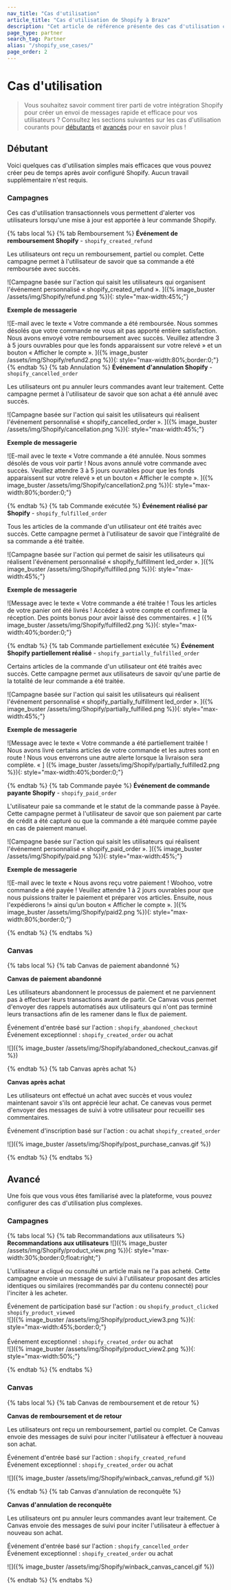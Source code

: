 ```yaml
---
nav_title: "Cas d'utilisation"
article_title: "Cas d'utilisation de Shopify à Braze"
description: "Cet article de référence présente des cas d'utilisation courants de Shopify pour débutants et avancés."
page_type: partner
search_tag: Partner
alias: "/shopify_use_cases/"
page_order: 2
---
```


# Cas d'utilisation

> Vous souhaitez savoir comment tirer parti de votre intégration Shopify pour créer un envoi de messages rapide et efficace pour vos utilisateurs ? Consultez les sections suivantes sur les cas d'utilisation courants pour [débutants](#beginner) et [avancés](#advanced) pour en savoir plus !

## Débutant

Voici quelques cas d'utilisation simples mais efficaces que vous pouvez créer peu de temps après avoir configuré Shopify. Aucun travail supplémentaire n'est requis. 

### Campagnes

Ces cas d'utilisation transactionnels vous permettent d'alerter vos utilisateurs lorsqu'une mise à jour est apportée à leur commande Shopify.

{% tabs local %}
{% tab Remboursement %}
**Événement de remboursement Shopify** - `shopify_created_refund`

Les utilisateurs ont reçu un remboursement, partiel ou complet. Cette campagne permet à l'utilisateur de savoir que sa commande a été remboursée avec succès.

![Campagne basée sur l'action qui saisit les utilisateurs qui organisent l'événement personnalisé « shopify_created_refund ». ]({% image_buster /assets/img/Shopify/refund.png %}){: style="max-width:45%;"}

**Exemple de messagerie**

![E-mail avec le texte « Votre commande a été remboursée. Nous sommes désolés que votre commande ne vous ait pas apporté entière satisfaction. Nous avons envoyé votre remboursement avec succès. Veuillez attendre 3 à 5 jours ouvrables pour que les fonds apparaissent sur votre relevé » et un bouton « Afficher le compte ». ]({% image_buster /assets/img/Shopify/refund2.png %}){: style="max-width:80%;border:0;"}
{% endtab %}
{% tab Annulation %}
**Événement d'annulation Shopify** - `shopify_cancelled_order`

Les utilisateurs ont pu annuler leurs commandes avant leur traitement. Cette campagne permet à l'utilisateur de savoir que son achat a été annulé avec succès. 

![Campagne basée sur l'action qui saisit les utilisateurs qui réalisent l'événement personnalisé « shopify_cancelled_order ». ]({% image_buster /assets/img/Shopify/cancellation.png %}){: style="max-width:45%;"}

**Exemple de messagerie**

![E-mail avec le texte « Votre commande a été annulée. Nous sommes désolés de vous voir partir ! Nous avons annulé votre commande avec succès. Veuillez attendre 3 à 5 jours ouvrables pour que les fonds apparaissent sur votre relevé » et un bouton « Afficher le compte ». ]({% image_buster /assets/img/Shopify/cancellation2.png %}){: style="max-width:80%;border:0;"}

{% endtab %}
{% tab Commande exécutée %}
**Événement réalisé par Shopify** - `shopify_fulfilled_order`

Tous les articles de la commande d'un utilisateur ont été traités avec succès. Cette campagne permet à l'utilisateur de savoir que l'intégralité de sa commande a été traitée.

![Campagne basée sur l'action qui permet de saisir les utilisateurs qui réalisent l'événement personnalisé « shopify_fulfillment led_order ». ]({% image_buster /assets/img/Shopify/fulfilled.png %}){: style="max-width:45%;"}

**Exemple de messagerie**

![Message avec le texte « Votre commande a été traitée ! Tous les articles de votre panier ont été livrés ! Accédez à votre compte et confirmez la réception. Des points bonus pour avoir laissé des commentaires. « ] ({% image_buster /assets/img/Shopify/fulfilled2.png %}){: style="max-width:40%;border:0;"}

{% endtab %}
{% tab Commande partiellement exécutée %}
**Événement Shopify partiellement réalisé** - `shopify_partially_fulfilled_order`

Certains articles de la commande d'un utilisateur ont été traités avec succès. Cette campagne permet aux utilisateurs de savoir qu'une partie de la totalité de leur commande a été traitée.

![Campagne basée sur l'action qui saisit les utilisateurs qui réalisent l'événement personnalisé « shopify_partially_fulfillment led_order ». ]({% image_buster /assets/img/Shopify/partially_fulfilled.png %}){: style="max-width:45%;"}

**Exemple de messagerie**

![Message avec le texte « Votre commande a été partiellement traitée ! Nous avons livré certains articles de votre commande et les autres sont en route ! Nous vous enverrons une autre alerte lorsque la livraison sera complète. « ] ({% image_buster /assets/img/Shopify/partially_fulfilled2.png %}){: style="max-width:40%;border:0;"}

{% endtab %}
{% tab Commande payée %}
**Événement de commande payante Shopify** - `shopify_paid_order`

L'utilisateur paie sa commande et le statut de la commande passe à Payée. Cette campagne permet à l'utilisateur de savoir que son paiement par carte de crédit a été capturé ou que la commande a été marquée comme payée en cas de paiement manuel.

![Campagne basée sur l'action qui saisit les utilisateurs qui réalisent l'événement personnalisé « shopify_paid_order ». ]({% image_buster /assets/img/Shopify/paid.png %}){: style="max-width:45%;"}

**Exemple de messagerie**

![E-mail avec le texte « Nous avons reçu votre paiement ! Woohoo, votre commande a été payée ! Veuillez attendre 1 à 2 jours ouvrables pour que nous puissions traiter le paiement et préparer vos articles. Ensuite, nous l'expédierons !» ainsi qu’un bouton « Afficher le compte ». ]({% image_buster /assets/img/Shopify/paid2.png %}){: style="max-width:80%;border:0;"}

{% endtab %}
{% endtabs  %}
### Canvas

{% tabs local %}
{% tab Canvas de paiement abandonné %}

**Canvas de paiement abandonné**

Les utilisateurs abandonnent le processus de paiement et ne parviennent pas à effectuer leurs transactions avant de partir. Ce Canvas vous permet d'envoyer des rappels automatisés aux utilisateurs qui n'ont pas terminé leurs transactions afin de les ramener dans le flux de paiement.

Événement d'entrée basé sur l'action : `shopify_abandoned_checkout`<br>
Événement exceptionnel : `shopify_created_order` ou achat

![]({% image_buster /assets/img/Shopify/abandoned_checkout_canvas.gif %})

{% endtab %}
{% tab Canvas après achat %}

**Canvas après achat**

Les utilisateurs ont effectué un achat avec succès et vous voulez maintenant savoir s'ils ont apprécié leur achat. Ce canevas vous permet d'envoyer des messages de suivi à votre utilisateur pour recueillir ses commentaires. 

Événement d'inscription basé sur l'action : ou achat `shopify_created_order`

![]({% image_buster /assets/img/Shopify/post_purchase_canvas.gif %})

{% endtab %}
{% endtabs %}

## Avancé

Une fois que vous vous êtes familiarisé avec la plateforme, vous pouvez configurer des cas d'utilisation plus complexes.

### Campagnes

{% tabs local %}
{% tab Recommandations aux utilisateurs %}
**Recommandations aux utilisateurs**
![]({% image_buster /assets/img/Shopify/product_view.png %}){: style="max-width:30%;border:0;float:right;"}

L'utilisateur a cliqué ou consulté un article mais ne l'a pas acheté. Cette campagne envoie un message de suivi à l'utilisateur proposant des articles identiques ou similaires (recommandés par du contenu connecté) pour l'inciter à les acheter.

Événement de participation basé sur l'action : ou `shopify_product_clicked` `shopify_product_viewed`<br>
![]({% image_buster /assets/img/Shopify/product_view3.png %}){: style="max-width:45%;border:0;"}
<br><br>
Événement exceptionnel : `shopify_created_order` ou achat<br>
![]({% image_buster /assets/img/Shopify/product_view2.png %}){: style="max-width:50%;"}

{% endtab %}
{% endtabs %}

### Canvas

{% tabs local %}
{% tab Canvas de remboursement et de retour %}

**Canvas de remboursement et de retour**

Les utilisateurs ont reçu un remboursement, partiel ou complet. Ce Canvas envoie des messages de suivi pour inciter l'utilisateur à effectuer à nouveau son achat.

Événement d'entrée basé sur l'action : `shopify_created_refund`<br>
Événement exceptionnel : `shopify_created_order` ou achat

![]({% image_buster /assets/img/Shopify/winback_canvas_refund.gif %})


{% endtab %}
{% tab Canvas d'annulation de reconquête %}

**Canvas d'annulation de reconquête**

Les utilisateurs ont pu annuler leurs commandes avant leur traitement. Ce Canvas envoie des messages de suivi pour inciter l'utilisateur à effectuer à nouveau son achat.

Événement d'entrée basé sur l'action : `shopify_cancelled_order`<br>
Événement exceptionnel : `shopify_created_order` ou achat

![]({% image_buster /assets/img/Shopify/winback_canvas_cancel.gif %})


{% endtab %}
{% endtabs %}